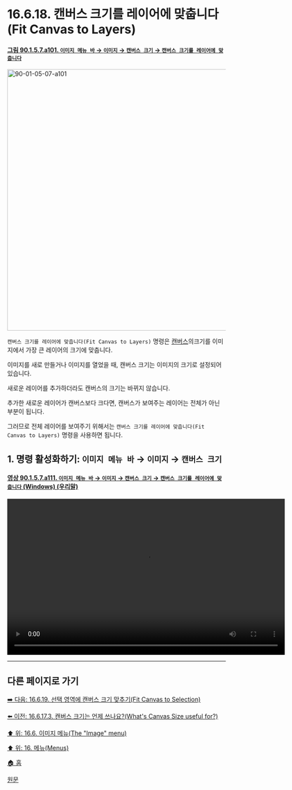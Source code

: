 # 16.6.18. 캔버스 크기를 레이어에 맞춥니다(Fit Canvas to Layers)

<a id="90-01-05-07-a101"></a>

#### [그림 90.1.5.7.a101. `이미지 메뉴 바` → `이미지` → `캔버스 크기` → `캔버스 크기를 레이어에 맞춥니다`](./90-01-05-07-fit_canvas_to_layers.md#90-01-05-07-a101)
<img width="977" height="603" alt="90-01-05-07-a101" src="https://github.com/user-attachments/assets/c9741c1c-0b67-4967-87d5-6c90f24525cf" />

`캔버스 크기를 레이어에 맞춥니다(Fit Canvas to Layers)` 명령은 [캔버스](./19-glossaryx-canvas.md)의크기를 이미지에서 가장 큰 레이어의 크기에 맞춥니다.

이미지를 새로 만들거나 이미지를 열었을 때, 캔버스 크기는 이미지의 크기로 설정되어 있습니다.

새로운 레이어를 추가하더라도 캔버스의 크기는 바뀌지 않습니다.

추가한 새로운 레이어가 캔버스보다 크다면, 캔버스가 보여주는 레이어는 전체가 아닌 부분이 됩니다.

그러므로 전체 레이어를 보여주기 위해서는 `캔버스 크기를 레이어에 맞춥니다(Fit Canvas to Layers)` 명령을 사용하면 됩니다.

<a id="16-06-18-s1"></a>

## 1. 명령 활성화하기: `이미지 메뉴 바` → `이미지` → `캔버스 크기`

<a id="90-01-05-07-a111"></a>

#### [영상 90.1.5.7.a111. `이미지 메뉴 바` → `이미지` → `캔버스 크기` → `캔버스 크기를 레이어에 맞춥니다` (Windows) (우리말)](./90-01-05-07-fit_canvas_to_layers.md#90-01-05-07-a111)
<video controls="controls" width="640" height="360" src="https://github.com/user-attachments/assets/31476153-1e7a-438b-9dbb-919a5791e5cc"></video>

***

## 다른 페이지로 가기

[➡️ 다음: 16.6.19. 선택 영역에 캔버스 크기 맞추기(Fit Canvas to Selection)](./16-06-19-fit-canvas-to-selection.md)

[⬅️ 이전: 16.6.17.3. 캔버스 크기는 언제 쓰나요?(What's Canvas Size useful for?)](./16-06-17-03-whats_canvas_size_useful_for.md)

[⬆️ 위: 16.6. 이미지 메뉴(The "Image" menu)](./16-06-00-the-image-menu.md)

[⬆️ 위: 16. 메뉴(Menus)](./16-00-menus.md)

[🏠 홈](./00-home.md)

[원문](https://docs.gimp.org/2.10/ko/gimp-image-resize-to-layers.html)